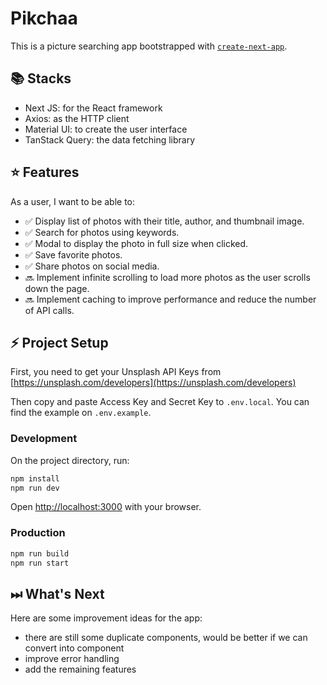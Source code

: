# Pikchaa

This is a picture searching app bootstrapped with [`create-next-app`](https://github.com/vercel/next.js/tree/canary/packages/create-next-app).

## 📚 Stacks

- Next JS: for the React framework
- Axios: as the HTTP client
- Material UI: to create the user interface
- TanStack Query: the data fetching library

## ⭐️ Features

As a user, I want to be able to:

- ✅ Display list of photos with their title, author, and thumbnail image.
- ✅ Search for photos using keywords.
- ✅ Modal to display the photo in full size when clicked.
- ✅ Save favorite photos.
- ✅ Share photos on social media.
- 🔜 Implement infinite scrolling to load more photos as the user scrolls down the page.
- 🔜 Implement caching to improve performance and reduce the number of API calls.

## ⚡️ Project Setup

First, you need to get your Unsplash API Keys from [https://unsplash.com/developers](https://unsplash.com/developers)

Then copy and paste Access Key and Secret Key to `.env.local`. You can find the example on `.env.example`.

### Development

On the project directory, run:

```bash
npm install
npm run dev
```

Open [http://localhost:3000](http://localhost:3000) with your browser.

### Production

```bash
npm run build
npm run start
```

## ⏭ What's Next

Here are some improvement ideas for the app:

- there are still some duplicate components, would be better if we can convert into component
- improve error handling
- add the remaining features
